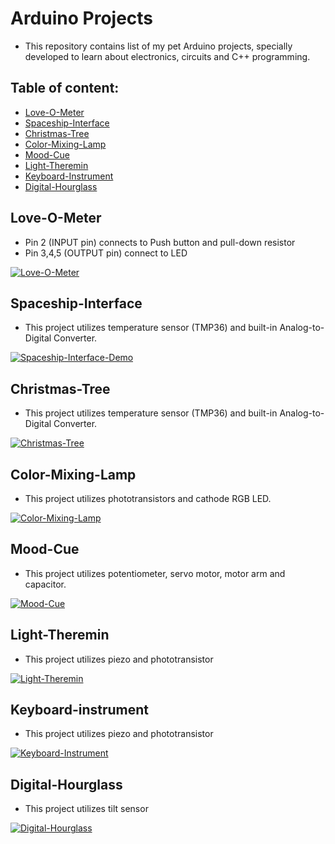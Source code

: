 # Arduino Projects
- This repository contains list of my pet Arduino projects, specially developed to learn about electronics, circuits and C++ programming.

## Table of content:

- [Love-O-Meter](#love-o-meter)
- [Spaceship-Interface](#spaceship-interface)
- [Christmas-Tree](#christmas-tree)
- [Color-Mixing-Lamp](#color-mixing-lamp)
- [Mood-Cue](#mood-cue)
- [Light-Theremin](#light-theremin)
- [Keyboard-Instrument](#keyboard-instrument)
- [Digital-Hourglass](#digital-hourglass)

## Love-O-Meter
* Pin 2 (INPUT pin) connects to Push button and pull-down resistor
* Pin 3,4,5 (OUTPUT pin) connect to LED

[![Love-O-Meter](http://img.youtube.com/vi/F_VrZIgBN_s/0.jpg)](https://youtu.be/F_VrZIgBN_s 'Love-O-Meter')

## Spaceship-Interface
* This project utilizes temperature sensor (TMP36) and built-in Analog-to-Digital Converter.  

[![Spaceship-Interface-Demo](http://img.youtube.com/vi/7u9m-gVgWgc/0.jpg)](https://youtu.be/7u9m-gVgWgc 'Spaceship-Interface-Demo')

## Christmas-Tree
* This project utilizes temperature sensor (TMP36) and built-in Analog-to-Digital Converter.  

[![Christmas-Tree](http://img.youtube.com/vi/GcFbPbZ7QW0/0.jpg)](https://youtu.be/GcFbPbZ7QW0 'Christmas-Tree')

## Color-Mixing-Lamp
* This project utilizes phototransistors and cathode RGB LED.

[![Color-Mixing-Lamp](http://img.youtube.com/vi/Tg5RK4_ctDY/0.jpg)](https://youtu.be/Tg5RK4_ctDY 'Color-Mixing-Lamp')

## Mood-Cue
* This project utilizes potentiometer, servo motor, motor arm and capacitor.

[![Mood-Cue](http://img.youtube.com/vi/D0cC6P7d5bw/0.jpg)](https://youtu.be/D0cC6P7d5bw 'Mood-Cue')

## Light-Theremin
* This project utilizes piezo and phototransistor

[![Light-Theremin](http://img.youtube.com/vi/I6U1TyBiY18/0.jpg)](https://youtu.be/I6U1TyBiY18 'Light Theremin')

## Keyboard-instrument
* This project utilizes piezo and phototransistor

[![Keyboard-Instrument](http://img.youtube.com/vi/3JECP2rrCGY/0.jpg)](https://youtu.be/3JECP2rrCGY 'Keyboard-Instrument')

## Digital-Hourglass
* This project utilizes tilt sensor

[![Digital-Hourglass](http://img.youtube.com/vi/Vu_k0DpWMxo/0.jpg)](https://youtu.be/Vu_k0DpWMxo 'Digital-Hourglass')

